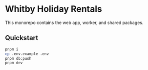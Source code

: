 # Whitby Holiday Rentals

This monorepo contains the web app, worker, and shared packages.

## Quickstart

```bash
pnpm i
cp .env.example .env
pnpm db:push
pnpm dev
```

